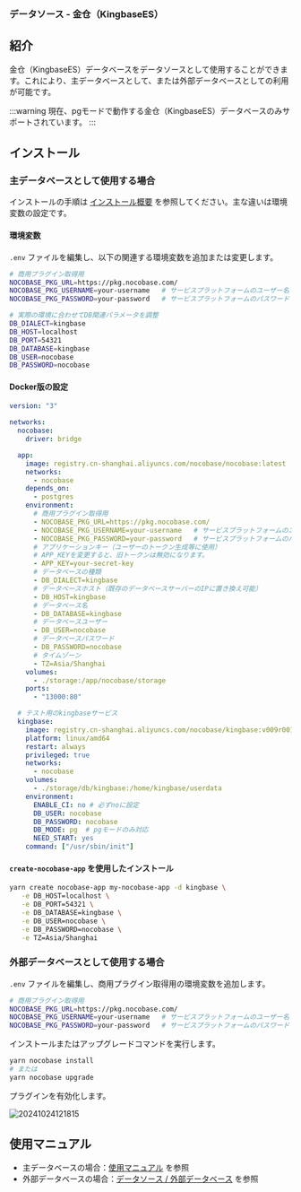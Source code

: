 ### データソース - 金仓（KingbaseES）

<PluginInfo licenseBundled="true" name="data-source-kingbase"></PluginInfo>

## 紹介

金仓（KingbaseES）データベースをデータソースとして使用することができます。これにより、主データベースとして、または外部データベースとしての利用が可能です。

:::warning
現在、pgモードで動作する金仓（KingbaseES）データベースのみサポートされています。
:::

## インストール

### 主データベースとして使用する場合

インストールの手順は [インストール概要](/welcome/getting-started/installation) を参照してください。主な違いは環境変数の設定です。

#### 環境変数

`.env` ファイルを編集し、以下の関連する環境変数を追加または変更します。

```bash
# 商用プラグイン取得用
NOCOBASE_PKG_URL=https://pkg.nocobase.com/
NOCOBASE_PKG_USERNAME=your-username   # サービスプラットフォームのユーザー名
NOCOBASE_PKG_PASSWORD=your-password   # サービスプラットフォームのパスワード

# 実際の環境に合わせてDB関連パラメータを調整
DB_DIALECT=kingbase
DB_HOST=localhost
DB_PORT=54321
DB_DATABASE=kingbase
DB_USER=nocobase
DB_PASSWORD=nocobase
```

#### Docker版の設定

```yml
version: "3"

networks:
  nocobase:
    driver: bridge

  app:
    image: registry.cn-shanghai.aliyuncs.com/nocobase/nocobase:latest
    networks:
      - nocobase
    depends_on:
      - postgres
    environment:
      # 商用プラグイン取得用
      - NOCOBASE_PKG_URL=https://pkg.nocobase.com/
      - NOCOBASE_PKG_USERNAME=your-username   # サービスプラットフォームのユーザー名
      - NOCOBASE_PKG_PASSWORD=your-password   # サービスプラットフォームのパスワード
      # アプリケーションキー（ユーザーのトークン生成等に使用）
      # APP_KEYを変更すると、旧トークンは無効になります。
      - APP_KEY=your-secret-key
      # データベースの種類
      - DB_DIALECT=kingbase
      # データベースホスト（既存のデータベースサーバーのIPに置き換え可能）
      - DB_HOST=kingbase
      # データベース名
      - DB_DATABASE=kingbase
      # データベースユーザー
      - DB_USER=nocobase
      # データベースパスワード
      - DB_PASSWORD=nocobase
      # タイムゾーン
      - TZ=Asia/Shanghai
    volumes:
      - ./storage:/app/nocobase/storage
    ports:
      - "13000:80"

  # テスト用のkingbaseサービス
  kingbase:
    image: registry.cn-shanghai.aliyuncs.com/nocobase/kingbase:v009r001c001b0030_single_x86
    platform: linux/amd64
    restart: always
    privileged: true
    networks:
      - nocobase
    volumes:
      - ./storage/db/kingbase:/home/kingbase/userdata
    environment:
      ENABLE_CI: no # 必ずnoに設定
      DB_USER: nocobase
      DB_PASSWORD: nocobase
      DB_MODE: pg  # pgモードのみ対応
      NEED_START: yes
    command: ["/usr/sbin/init"]
```

#### `create-nocobase-app` を使用したインストール

```bash
yarn create nocobase-app my-nocobase-app -d kingbase \
   -e DB_HOST=localhost \
   -e DB_PORT=54321 \
   -e DB_DATABASE=kingbase \
   -e DB_USER=nocobase \
   -e DB_PASSWORD=nocobase \
   -e TZ=Asia/Shanghai
```

### 外部データベースとして使用する場合

`.env` ファイルを編集し、商用プラグイン取得用の環境変数を追加します。

```bash
# 商用プラグイン取得用
NOCOBASE_PKG_URL=https://pkg.nocobase.com/
NOCOBASE_PKG_USERNAME=your-username   # サービスプラットフォームのユーザー名
NOCOBASE_PKG_PASSWORD=your-password   # サービスプラットフォームのパスワード
```

インストールまたはアップグレードコマンドを実行します。

```bash
yarn nocobase install
# または
yarn nocobase upgrade
```

プラグインを有効化します。

![20241024121815](https://static-docs.nocobase.com/20241024121815.png)

## 使用マニュアル

- 主データベースの場合：[使用マニュアル](/handbook) を参照
- 外部データベースの場合：[データソース / 外部データベース](/handbook/data-source-manager/external-database) を参照
